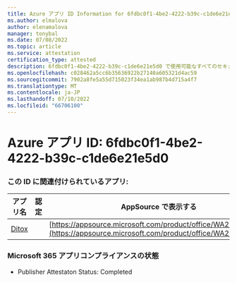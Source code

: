```yaml
---
title: Azure アプリ ID Information for 6fdbc0f1-4be2-4222-b39c-c1de6e21e5d0
ms.author: elmalova
author: elenamalova
manager: tonybal
ms.date: 07/08/2022
ms.topic: article
ms.service: attestation
certification_type: attested
description: 6fdbc0f1-4be2-4222-b39c-c1de6e21e5d0 で使用可能なすべてのセキュリティとコンプライアンス情報。
ms.openlocfilehash: c028462a5cc6b35636922b27140a605321d4ac59
ms.sourcegitcommit: 7902a8fe5a55d715023f34ea1ab987b4d715a4f7
ms.translationtype: MT
ms.contentlocale: ja-JP
ms.lasthandoff: 07/10/2022
ms.locfileid: "66706100"
---
```

# <a name="azure-app-id-6fdbc0f1-4be2-4222-b39c-c1de6e21e5d0"></a>Azure アプリ ID: 6fdbc0f1-4be2-4222-b39c-c1de6e21e5d0


### <a name="apps-associated-with-this-id"></a>この ID に関連付けられているアプリ:
| **アプリ名** | **認定** | **AppSource で表示する** |
|--------------|---------------|-----------------------|
| [Ditox](../forward/WA200004193.md) |  | [https://appsource.microsoft.com/product/office/WA200004193](https://appsource.microsoft.com/product/office/WA200004193) |

### <a name="microsoft-365-app-compliance-status"></a>Microsoft 365 アプリコンプライアンスの状態
- Publisher Attestaton Status: Completed

